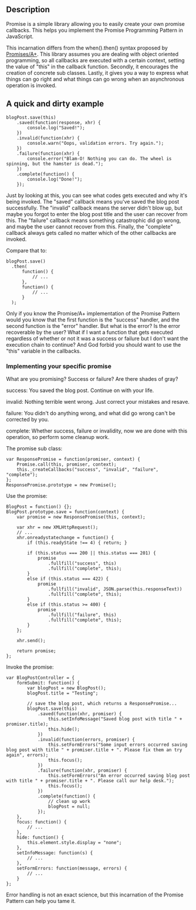 ## Description

Promise is a simple library allowing you to easily create your own
promise callbacks. This helps you implement the Promise Programming
Pattern in JavaScript.

This incarnation differs from the when().then() syntax proposed by
[Promises/A+](http://promisesaplus.com/). This library assumes you
are dealing with object oriented programming, so all callbacks
are executed with a certain context, setting the value of "this"
in the callback function. Secondly, it encourages the creation of
concrete sub classes. Lastly, it gives you a way to express what
things can go right and what things can go wrong when an 
asynchronous operation is invoked.

## A quick and dirty example

    blogPost.save(this)
        .saved(function(response, xhr) {
            console.log("Saved!");
        })
        .invalid(function(xhr) {
            console.warn("Oops, validation errors. Try again.");
        })
        .failure(function(xhr) {
            console.error("Blam-O! Nothing you can do. The wheel is spinning, but the hamster is dead.");
        })
        .complete(function() {
            console.log("Done!");
        });

Just by looking at this, you can see what codes gets executed and why
it's being invoked. The "saved" callback means you've saved the blog
post successfully. The "invalid" callback means the server didn't blow
up, but maybe you forgot to enter the blog post title and the user can
recover from this. The "failure" callback means something catastrophic
did go wrong, and maybe the user cannot recover from this. Finally,
the "complete" callback always gets called no matter which of the other
callbacks are invoked.

Compare that to:

    blogPost.save()
      .then(
          function() {
              // ...
          },
          function() {
              // ...
          }
      );

Only if you know the Promise/A+ implementation of the Promise Pattern
would you know that the first function is the "success" handler, and
the second function is the "error" handler. But what is the error? Is
the error recoverable by the user? What if I want a function that
gets executed regardless of whether or not it was a success or failure
but I don't want the execution chain to continue? And God forbid you
should want to use the "this" variable in the callbacks.

### Implementing your specific promise

What are you promising? Success or failure? Are there shades of gray?

success: You saved the blog post. Continue on with your life.

invalid: Nothing terrible went wrong. Just correct your mistakes and
resave.

failure: You didn't do anything wrong, and what did go wrong can't be
corrected by you.

complete: Whether success, failure or invalidity, now we are
done with this operation, so perform some cleanup work.

The promise sub class:

    var ResponsePromise = function(promiser, context) {
        Promise.call(this, promiser, context);
        this._createCallbacks("success", "invalid", "failure", "complete");
    };
    ResponsePromise.prototype = new Promise();

Use the promise:

    BlogPost = function() {};
    BlogPost.prototype.save = function(context) {
        var promise = new ResponsePromise(this, context);

        var xhr = new XMLHttpRequest();
        // ...
        xhr.onreadystatechange = function() {
            if (this.readyState !== 4) { return; }

            if (this.status === 200 || this.status === 201) {
                promise
                    .fullfill("success", this)
                    .fullfill("complete", this);
            }
            else if (this.status === 422) {
                promise
                    .fullfill("invalid", JSON.parse(this.responseText))
                    .fullfill("complete", this);
            }
            else if (this.status >= 400) {
                promise
                    .fullfill("failure", this)
                    .fullfill("complete", this);
            }
        };

        xhr.send();

        return promise;
    };

Invoke the promise:

    var BlogPostController = {
        formSubmit: function() {
            var blogPost = new BlogPost();
            blogPost.title = "Testing";

            // save the blog post, which returns a ResponsePromise...
            blogPost.save(this)
                .saved(function(xhr, promiser) {
                    this.setInfoMessage("Saved blog post with title " + promiser.title);
                    this.hide();
                })
                .invalid(function(errors, promiser) {
                    this.setFormErrors("Some input errors occurred saving blog post with title " + promiser.title + ". Please fix them an try again", errors);
                    this.focus();
                })
                .failure(function(xhr, promiser) {
                    this.setFormErrors("An error occurred saving blog post with title " + promiser.title + ". Please call our help desk.");
                    this.focus();
                })
                .complete(function() {
                    // clean up work
                    blogPost = null;
                });
        },
        focus: function() {
            // ...
        },
        hide: function() {
            this.element.style.display = "none";
        },
        setInfoMessage: function(s) {
            // ...
        },
        setFormErrors: function(message, errors) {
            // ...
        }
    };

Error handling is not an exact science, but this incarnation of the Promise Pattern can help you tame it.
